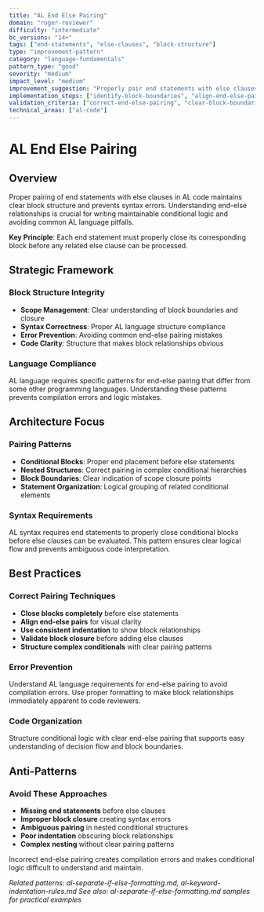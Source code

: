 ```yaml
---
title: "AL End Else Pairing"
domain: "roger-reviewer"
difficulty: "intermediate"
bc_versions: "14+"
tags: ["end-statements", "else-clauses", "block-structure"]
type: "improvement-pattern"
category: "language-fundamentals"
pattern_type: "good"
severity: "medium"
impact_level: "medium"
improvement_suggestion: "Properly pair end statements with else clauses to maintain clear block structure"
implementation_steps: ["identify-block-boundaries", "align-end-else-pairs", "validate-structure"]
validation_criteria: ["correct-end-else-pairing", "clear-block-boundaries"]
technical_areas: ["al-code"]
---
```


# AL End Else Pairing

## Overview

Proper pairing of end statements with else clauses in AL code maintains clear block structure and prevents syntax errors. Understanding end-else relationships is crucial for writing maintainable conditional logic and avoiding common AL language pitfalls.

**Key Principle**: Each end statement must properly close its corresponding block before any related else clause can be processed.

## Strategic Framework

### Block Structure Integrity
- **Scope Management**: Clear understanding of block boundaries and closure
- **Syntax Correctness**: Proper AL language structure compliance
- **Error Prevention**: Avoiding common end-else pairing mistakes
- **Code Clarity**: Structure that makes block relationships obvious

### Language Compliance
AL language requires specific patterns for end-else pairing that differ from some other programming languages. Understanding these patterns prevents compilation errors and logic mistakes.

## Architecture Focus

### Pairing Patterns
- **Conditional Blocks**: Proper end placement before else statements
- **Nested Structures**: Correct pairing in complex conditional hierarchies
- **Block Boundaries**: Clear indication of scope closure points
- **Statement Organization**: Logical grouping of related conditional elements

### Syntax Requirements
AL syntax requires end statements to properly close conditional blocks before else clauses can be evaluated. This pattern ensures clear logical flow and prevents ambiguous code interpretation.

## Best Practices

### Correct Pairing Techniques
- **Close blocks completely** before else statements
- **Align end-else pairs** for visual clarity
- **Use consistent indentation** to show block relationships
- **Validate block closure** before adding else clauses
- **Structure complex conditionals** with clear pairing patterns

### Error Prevention
Understand AL language requirements for end-else pairing to avoid compilation errors. Use proper formatting to make block relationships immediately apparent to code reviewers.

### Code Organization
Structure conditional logic with clear end-else pairing that supports easy understanding of decision flow and block boundaries.

## Anti-Patterns

### Avoid These Approaches
- **Missing end statements** before else clauses
- **Improper block closure** creating syntax errors
- **Ambiguous pairing** in nested conditional structures
- **Poor indentation** obscuring block relationships
- **Complex nesting** without clear pairing patterns

Incorrect end-else pairing creates compilation errors and makes conditional logic difficult to understand and maintain.

*Related patterns: al-separate-if-else-formatting.md, al-keyword-indentation-rules.md*
*See also: al-separate-if-else-formatting.md samples for practical examples*